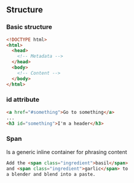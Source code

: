 ## Structure

### Basic structure

```html
<!DOCTYPE html>
<html>
  <head>
    <!-- Metadata -->
  </head>
  <body>
    <!-- Content -->
  </body>
</html>
```

### id attribute

```html
<a href="#something">Go to something</a>
...
<h3 id="something">I'm a header</h3>
```

### Span

Is a generic inline container for phrasing content

```html
Add the <span class="ingredient">basil</span>
and <span class="ingredient">garlic</span> to
a blender and blend into a paste.
```
